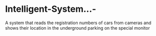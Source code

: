 # Intelligent-System...-
A system that reads the registration numbers of cars from cameras and shows their location in the underground parking on the special monitor
